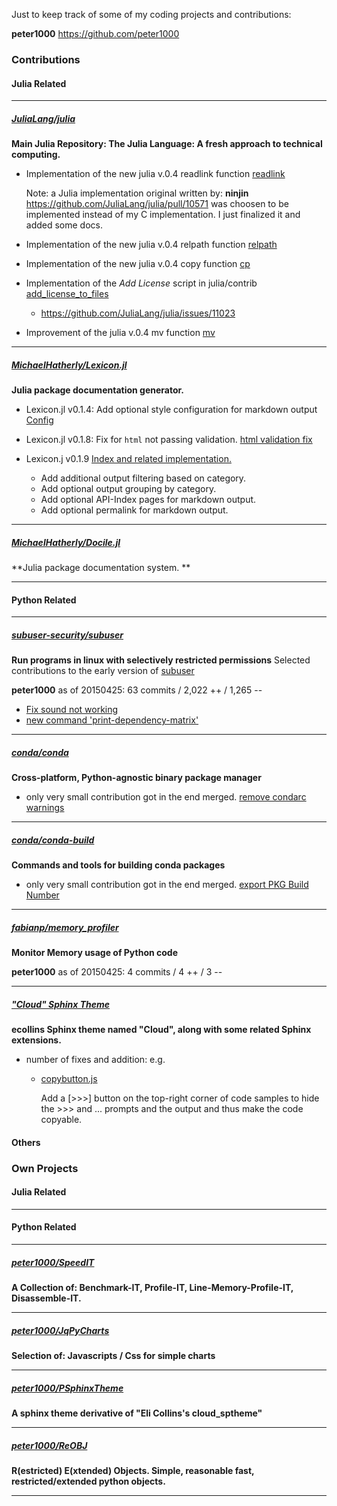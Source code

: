 Just to keep track of some of my coding projects and contributions:

**peter1000** <https://github.com/peter1000>

### Contributions

#### Julia Related

---


##### [JuliaLang/julia](https://github.com/JuliaLang/julia)

**Main Julia Repository: The Julia Language: A fresh approach to technical computing.**

* Implementation of the new julia v.0.4 readlink function [readlink](https://github.com/JuliaLang/julia/commit/b3c9ce17d990f1db8146dcd4f5410c23ff22ca55)

  Note: a Julia implementation original written by: **ninjin** https://github.com/JuliaLang/julia/pull/10571 was choosen to be implemented instead of my C implementation.
  I just finalized it and added some docs.

* Implementation of the new julia v.0.4 relpath function [relpath](https://github.com/JuliaLang/julia/commit/13302e6dd94b188d6a09ec35f7f0291e77ee3686)

* Implementation of the new julia v.0.4 copy function [cp](https://github.com/JuliaLang/julia/commit/514be00a79ba7719dd7cb5b57b2369d34e218dc8)

* Implementation of the *Add License* script in julia/contrib
[add_license_to_files](https://github.com/JuliaLang/julia/commit/e8373e0d70534660bf35257a1f89fa5831bd21ac)

  * https://github.com/JuliaLang/julia/issues/11023

* Improvement of the julia v.0.4 mv function [mv](https://github.com/JuliaLang/julia/commit/c2a28eeb97dd2d8d918c30ff7da9e9d07685ba6c)

---

##### [MichaelHatherly/Lexicon.jl](https://github.com/MichaelHatherly/Lexicon.jl)


**Julia package documentation generator.**

* Lexicon.jl v0.1.4: Add optional style configuration for markdown output [Config](https://github.com/MichaelHatherly/Lexicon.jl/commit/2cb4f7a8a5289255b2dc3cf33df73fece329ad0f)

* Lexicon.jl v0.1.8: Fix for `html` not passing validation. [html validation fix](https://github.com/MichaelHatherly/Lexicon.jl/commit/2693070ab07d4035d63f8b7977f92a745f667c36)

* Lexicon.j v0.1.9  [Index and related implementation.](https://github.com/MichaelHatherly/Lexicon.jl/commit/b6583fbbf4afdd833b57ba0fb2cbe118f4908487)

    * Add additional output filtering based on category.
    * Add optional output grouping by category.
    * Add optional API-Index pages for markdown output.
    * Add optional permalink for markdown output.

---

##### [MichaelHatherly/Docile.jl](https://github.com/MichaelHatherly/Docile.jl)

**Julia package documentation system. **


---


#### Python Related

---

##### [subuser-security/subuser](https://github.com/subuser-security/subuser)

**Run programs in linux with selectively restricted permissions**
  Selected contributions to the early version of [subuser](https://github.com/subuser-security/subuser)

  **peter1000** as of 20150425: 63 commits / 2,022 ++ / 1,265 --

* [Fix sound not working](https://github.com/subuser-security/subuser/commit/6d0c520bb560f22bd990ea63a3f92aa8ed7fa08d)
* [new command 'print-dependency-matrix'](https://github.com/subuser-security/subuser/commit/a4ee7fda6997f4bcdf3a8e9004a53035b8a7115f)

---

##### [conda/conda](https://github.com/conda/conda)

**Cross-platform, Python-agnostic binary package manager**

* only very small contribution got in the end merged. [remove condarc warnings](https://github.com/conda/conda/commit/6760258e1245f2b7a719ff6f27538a1bec3c2d25)

---

##### [conda/conda-build](https://github.com/conda/conda-build)

**Commands and tools for building conda packages**

* only very small contribution got in the end merged. [export PKG Build Number ](https://github.com/conda/conda-build/commit/f3e191be34b5522bf7b9948ec6d6d3d7b5a4f93a)

---

##### [fabianp/memory_profiler](https://github.com/fabianp/memory_profiler)

**Monitor Memory usage of Python code**

**peter1000** as of 20150425: 4 commits / 4 ++ / 3 --

---

##### ["Cloud" Sphinx Theme](https://bitbucket.org/ecollins/cloud_sptheme)

**ecollins Sphinx theme named "Cloud", along with some related Sphinx extensions.**

* number of fixes and addition: e.g.

    * [copybutton.js](https://bitbucket.org/ecollins/cloud_sptheme/commits/1dc67bc0f904058281c78ffa0ee624a941eef5a5)

      Add a [>>>] button on the top-right corner of code samples to hide the >>> and ... prompts and the output and thus make the code copyable.

#### Others


### Own Projects

#### Julia Related

---

#### Python Related

---

##### [peter1000/SpeedIT](https://github.com/peter1000/SpeedIT)

**A Collection of: Benchmark-IT, Profile-IT, Line-Memory-Profile-IT, Disassemble-IT.**

---

##### [peter1000/JqPyCharts](https://github.com/peter1000/JqPyCharts)

**Selection of: Javascripts / Css for simple charts**

---

##### [peter1000/PSphinxTheme](https://github.com/peter1000/PSphinxTheme)

**A sphinx theme derivative of "Eli Collins's cloud_sptheme"**

---

##### [peter1000/ReOBJ](https://github.com/peter1000/ReOBJ)

**R(estricted) E(xtended) Objects. Simple, reasonable fast, restricted/extended python objects.**

---

